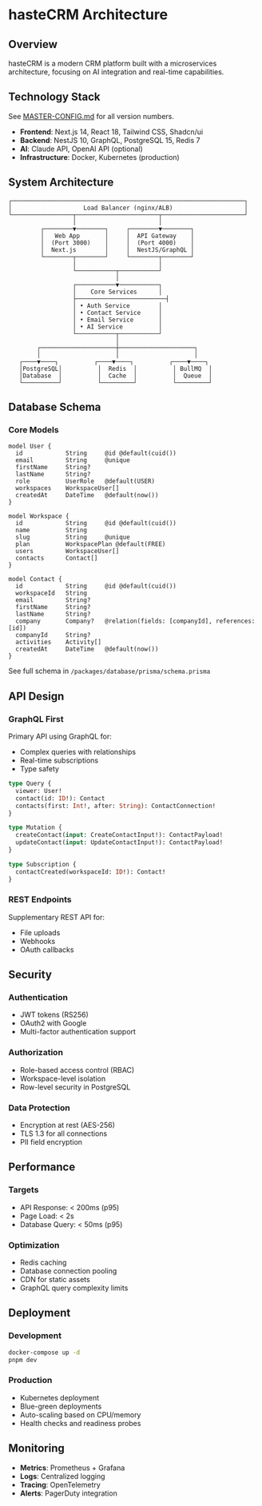 # hasteCRM Architecture

## Overview

hasteCRM is a modern CRM platform built with a microservices architecture, focusing on AI integration and real-time capabilities.

## Technology Stack

See [MASTER-CONFIG.md](./MASTER-CONFIG.md) for all version numbers.

- **Frontend**: Next.js 14, React 18, Tailwind CSS, Shadcn/ui
- **Backend**: NestJS 10, GraphQL, PostgreSQL 15, Redis 7
- **AI**: Claude API, OpenAI API (optional)
- **Infrastructure**: Docker, Kubernetes (production)

## System Architecture

```
┌─────────────────────────────────────────────────────────────────┐
│                    Load Balancer (nginx/ALB)                    │
└─────────────────┬───────────────────────┬───────────────────────┘
                  │                       │
         ┌────────▼────────┐     ┌────────▼────────┐
         │   Web App       │     │  API Gateway    │
         │  (Port 3000)    │     │  (Port 4000)    │
         │  Next.js        │     │  NestJS/GraphQL │
         └────────┬────────┘     └────────┬────────┘
                  │                       │
                  └───────────┬───────────┘
                              │
                  ┌───────────▼───────────┐
                  │    Core Services      │
                  ├─────────────────────────┤
                  │ • Auth Service        │
                  │ • Contact Service     │
                  │ • Email Service       │
                  │ • AI Service          │
                  └───────────┬───────────┘
                              │
        ┌─────────────────────┼─────────────────────┐
        │                     │                     │
   ┌────▼────┐          ┌────▼────┐          ┌────▼────┐
   │PostgreSQL│          │  Redis  │          │ BullMQ  │
   │Database  │          │  Cache  │          │  Queue  │
   └──────────┘          └─────────┘          └─────────┘
```

## Database Schema

### Core Models

```prisma
model User {
  id            String     @id @default(cuid())
  email         String     @unique
  firstName     String?
  lastName      String?
  role          UserRole   @default(USER)
  workspaces    WorkspaceUser[]
  createdAt     DateTime   @default(now())
}

model Workspace {
  id            String     @id @default(cuid())
  name          String
  slug          String     @unique
  plan          WorkspacePlan @default(FREE)
  users         WorkspaceUser[]
  contacts      Contact[]
}

model Contact {
  id            String     @id @default(cuid())
  workspaceId   String
  email         String?
  firstName     String?
  lastName      String?
  company       Company?   @relation(fields: [companyId], references: [id])
  companyId     String?
  activities    Activity[]
  createdAt     DateTime   @default(now())
}
```

See full schema in `/packages/database/prisma/schema.prisma`

## API Design

### GraphQL First

Primary API using GraphQL for:
- Complex queries with relationships
- Real-time subscriptions
- Type safety

```graphql
type Query {
  viewer: User!
  contact(id: ID!): Contact
  contacts(first: Int!, after: String): ContactConnection!
}

type Mutation {
  createContact(input: CreateContactInput!): ContactPayload!
  updateContact(input: UpdateContactInput!): ContactPayload!
}

type Subscription {
  contactCreated(workspaceId: ID!): Contact!
}
```

### REST Endpoints

Supplementary REST API for:
- File uploads
- Webhooks
- OAuth callbacks

## Security

### Authentication
- JWT tokens (RS256)
- OAuth2 with Google
- Multi-factor authentication support

### Authorization
- Role-based access control (RBAC)
- Workspace-level isolation
- Row-level security in PostgreSQL

### Data Protection
- Encryption at rest (AES-256)
- TLS 1.3 for all connections
- PII field encryption

## Performance

### Targets
- API Response: < 200ms (p95)
- Page Load: < 2s
- Database Query: < 50ms (p95)

### Optimization
- Redis caching
- Database connection pooling
- CDN for static assets
- GraphQL query complexity limits

## Deployment

### Development
```bash
docker-compose up -d
pnpm dev
```

### Production
- Kubernetes deployment
- Blue-green deployments
- Auto-scaling based on CPU/memory
- Health checks and readiness probes

## Monitoring

- **Metrics**: Prometheus + Grafana
- **Logs**: Centralized logging
- **Tracing**: OpenTelemetry
- **Alerts**: PagerDuty integration
